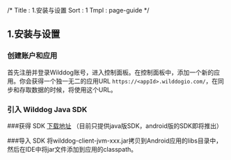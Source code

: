 /*
Title : 1.安装与设置
Sort : 1
Tmpl : page-guide
*/

## 1.安装与设置
### 创建账户和应用
首先注册并登录Wilddog账号，进入控制面板。在控制面板中，添加一个新的应用。你会获得一个独一无二的应用URL `https://<appId>.wilddogio.com/`，在同步和存取数据的时候，将使用这个URL。

### 引入 Wilddog Java SDK

###获得 SDK
[下载地址](https://cdn.wilddog.com/android/client/current/wilddog-client-jvm-0.4.0-SNAPSHOT.jar)
（目前只提供java版SDK，android版的SDK即将推出）

###导入 SDK
将wilddog-client-jvm-xxx.jar拷贝到Android应用的libs目录中，然后在IDE中将jar文件添加到应用的classpath。


